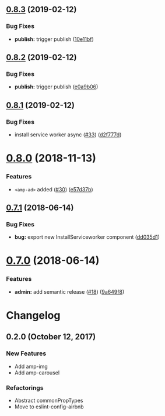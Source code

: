 ## [0.8.3](https://github.com/verkstedt/react-amp-components/compare/v0.8.2...v0.8.3) (2019-02-12)


### Bug Fixes

* **publish:** trigger publish ([10e11bf](https://github.com/verkstedt/react-amp-components/commit/10e11bf))

## [0.8.2](https://github.com/verkstedt/react-amp-components/compare/v0.8.1...v0.8.2) (2019-02-12)


### Bug Fixes

* **publish:** trigger publish ([e0a9b06](https://github.com/verkstedt/react-amp-components/commit/e0a9b06))

## [0.8.1](https://github.com/verkstedt/react-amp-components/compare/v0.8.0...v0.8.1) (2019-02-12)


### Bug Fixes

* install service worker async ([#33](https://github.com/verkstedt/react-amp-components/issues/33)) ([d2f777d](https://github.com/verkstedt/react-amp-components/commit/d2f777d))

# [0.8.0](https://github.com/verkstedt/react-amp-components/compare/v0.7.1...v0.8.0) (2018-11-13)


### Features

* `<amp-ad>` added ([#30](https://github.com/verkstedt/react-amp-components/issues/30)) ([e57d37b](https://github.com/verkstedt/react-amp-components/commit/e57d37b))

## [0.7.1](https://github.com/verkstedt/react-amp-components/compare/v0.7.0...v0.7.1) (2018-06-14)
<!-- using sematic-release now should publish -->

### Bug Fixes

* **bug:** export new InstallServiceworker component ([dd035d1](https://github.com/verkstedt/react-amp-components/commit/dd035d1))

# [0.7.0](https://github.com/verkstedt/react-amp-components/compare/v0.6.0...v0.7.0) (2018-06-14)


### Features

* **admin:** add semantic release ([#18](https://github.com/verkstedt/react-amp-components/issues/18)) ([9a649f8](https://github.com/verkstedt/react-amp-components/commit/9a649f8))

# Changelog

## 0.2.0 (October 12, 2017)

### New Features
* Add amp-img
* Add amp-carousel

### Refactorings
* Abstract commonPropTypes
* Move to eslint-config-airbnb
